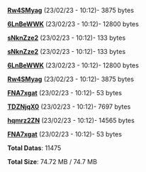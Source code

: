 [**Rw4SMyag**](/data/Rw4SMyag.txt) (23/02/23 - 10:12)- 3875 bytes

[**6LnBeWWK**](/data/6LnBeWWK.txt) (23/02/23 - 10:12)- 12800 bytes

[**sNknZze2**](/data/sNknZze2.txt) (23/02/23 - 10:12)- 133 bytes

[**sNknZze2**](/data/sNknZze2.txt) (23/02/23 - 10:12)- 133 bytes

[**6LnBeWWK**](/data/6LnBeWWK.txt) (23/02/23 - 10:12)- 12800 bytes

[**Rw4SMyag**](/data/Rw4SMyag.txt) (23/02/23 - 10:12)- 3875 bytes

[**FNA7xgat**](/data/FNA7xgat.txt) (23/02/23 - 10:12)- 53 bytes

[**TDZNjqX0**](/data/TDZNjqX0.txt) (23/02/23 - 10:12)- 7697 bytes

[**hqmrz2ZN**](/data/hqmrz2ZN.txt) (23/02/23 - 10:12)- 14565 bytes

[**FNA7xgat**](/data/FNA7xgat.txt) (23/02/23 - 10:12)- 53 bytes

**Total Datas**: 11475

**Total Size**: 74.72 MB / 74.7 MB